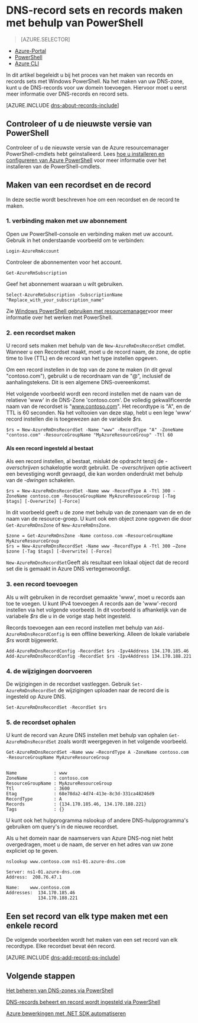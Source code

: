 <properties
   pageTitle="Maak een recordset en records voor een DNS-zone via PowerShell | Microsoft Azure"
   description="Het maken van hostrecords voor Azure DNS. Bij het instellen van de record wordt ingesteld en records via PowerShell"
   services="dns"
   documentationCenter="na"
   authors="sdwheeler"
   manager="carmonm"
   editor=""/>

<tags
   ms.service="dns"
   ms.devlang="na"
   ms.topic="article"
   ms.tgt_pltfrm="na"
   ms.workload="infrastructure-services"
   ms.date="08/16/2016"
   ms.author="sewhee"/>



# <a name="create-dns-record-sets-and-records-by-using-powershell"></a>DNS-record sets en records maken met behulp van PowerShell


> [AZURE.SELECTOR]
- [Azure-Portal](dns-getstarted-create-recordset-portal.md)
- [PowerShell](dns-getstarted-create-recordset.md)
- [Azure CLI](dns-getstarted-create-recordset-cli.md)

In dit artikel begeleidt u bij het proces van het maken van records en records sets met Windows PowerShell. Na het maken van uw DNS-zone, kunt u de DNS-records voor uw domein toevoegen. Hiervoor moet u eerst meer informatie over DNS-records en record sets.

[AZURE.INCLUDE [dns-about-records-include](../../includes/dns-about-records-include.md)]

## <a name="verify-that-you-have-the-latest-version-of-powershell"></a>Controleer of u de nieuwste versie van PowerShell

Controleer of u de nieuwste versie van de Azure resourcemanager PowerShell-cmdlets hebt geïnstalleerd. Lees [hoe u installeren en configureren van Azure PowerShell](../powershell-install-configure.md) voor meer informatie over het installeren van de PowerShell-cmdlets.

## <a name="create-a-record-set-and-record"></a>Maken van een recordset en de record

In deze sectie wordt beschreven hoe om een recordset en de record te maken.


### <a name="1-connect-to-your-subscription"></a>1. verbinding maken met uw abonnement

Open uw PowerShell-console en verbinding maken met uw account. Gebruik in het onderstaande voorbeeld om te verbinden:

    Login-AzureRmAccount

Controleer de abonnementen voor het account.

    Get-AzureRmSubscription

Geef het abonnement waaraan u wilt gebruiken.

    Select-AzureRmSubscription -SubscriptionName "Replace_with_your_subscription_name"

Zie [Windows PowerShell gebruiken met resourcemanager](../powershell-azure-resource-manager.md)voor meer informatie over het werken met PowerShell.


### <a name="2-create-a-record-set"></a>2. een recordset maken

U record sets maken met behulp van de `New-AzureRmDnsRecordSet` cmdlet. Wanneer u een Recordset maakt, moet u de record naam, de zone, de optie time to live (TTL) en de record van het type instellen opgeven.

Om een record instellen in de top van de zone te maken (in dit geval "contoso.com"), gebruikt u de recordnaam van de "@", inclusief de aanhalingstekens. Dit is een algemene DNS-overeenkomst.

Het volgende voorbeeld wordt een record instellen met de naam van de relatieve 'www' in de DNS-Zone 'contoso.com'. De volledig gekwalificeerde naam van de recordset is "www.contoso.com". Het recordtype is "A", en de TTL is 60 seconden. Na het voltooien van deze stap, hebt u een lege 'www' record instellen die is toegewezen aan de variabele *$rs*.

    $rs = New-AzureRmDnsRecordSet -Name "www" -RecordType "A" -ZoneName "contoso.com" -ResourceGroupName "MyAzureResourceGroup" -Ttl 60

#### <a name="if-a-record-set-already-exists"></a>Als een record ingesteld al bestaat

Als een record instellen, al bestaat, mislukt de opdracht tenzij de *-overschrijven* schakeloptie wordt gebruikt. De *-overschrijven* optie activeert een bevestiging wordt gevraagd, die kan worden onderdrukt met behulp van de *-dwingen* schakelen.


    $rs = New-AzureRmDnsRecordSet -Name www -RecordType A -Ttl 300 -ZoneName contoso.com -ResouceGroupName MyAzureResouceGroup [-Tag $tags] [-Overwrite] [-Force]


In dit voorbeeld geeft u de zone met behulp van de zonenaam van de en de naam van de resource-groep. U kunt ook een object zone opgeven die door `Get-AzureRmDnsZone` of `New-AzureRmDnsZone`.

    $zone = Get-AzureRmDnsZone -Name contoso.com –ResourceGroupName MyAzureResourceGroup
    $rs = New-AzureRmDnsRecordSet -Name www -RecordType A -Ttl 300 –Zone $zone [-Tag $tags] [-Overwrite] [-Force]

`New-AzureRmDnsRecordSet`Geeft als resultaat een lokaal object dat de record set die is gemaakt in Azure DNS vertegenwoordigt.

### <a name="3-add-a-record"></a>3. een record toevoegen

Als u wilt gebruiken in de recordset gemaakte 'www', moet u records aan toe te voegen. U kunt IPv4 toevoegen *A* records aan de 'www'-record instellen via het volgende voorbeeld. In dit voorbeeld is afhankelijk van de variabele *$rs* die u in de vorige stap hebt ingesteld.

Records toevoegen aan een record instellen met behulp van `Add-AzureRmDnsRecordConfig` is een offline bewerking. Alleen de lokale variabele *$rs* wordt bijgewerkt.


    Add-AzureRmDnsRecordConfig -RecordSet $rs -Ipv4Address 134.170.185.46
    Add-AzureRmDnsRecordConfig -RecordSet $rs -Ipv4Address 134.170.188.221

### <a name="4-commit-the-changes"></a>4. de wijzigingen doorvoeren

De wijzigingen in de recordset vastleggen. Gebruik `Set-AzureRmDnsRecordSet` de wijzigingen uploaden naar de record die is ingesteld op Azure DNS.

    Set-AzureRmDnsRecordSet -RecordSet $rs

### <a name="5-retrieve-the-record-set"></a>5. de recordset ophalen

U kunt de record van Azure DNS instellen met behulp van ophalen `Get-AzureRmDnsRecordSet` zoals wordt weergegeven in het volgende voorbeeld.


    Get-AzureRmDnsRecordSet –Name www –RecordType A -ZoneName contoso.com -ResourceGroupName MyAzureResourceGroup


    Name              : www
    ZoneName          : contoso.com
    ResourceGroupName : MyAzureResourceGroup
    Ttl               : 3600
    Etag              : 68e78da2-4d74-413e-8c3d-331ca48246d9
    RecordType        : A
    Records           : {134.170.185.46, 134.170.188.221}
    Tags              : {}


U kunt ook het hulpprogramma nslookup of andere DNS-hulpprogramma's gebruiken om query's in de nieuwe recordset.

Als u het domein naar de naamservers van Azure DNS-nog niet hebt overgedragen, moet u de naam, de server en het adres van uw zone expliciet op te geven.


    nslookup www.contoso.com ns1-01.azure-dns.com

    Server: ns1-01.azure-dns.com
    Address:  208.76.47.1

    Name:    www.contoso.com
    Addresses:  134.170.185.46
                134.170.188.221

## <a name="create-a-record-set-of-each-type-with-a-single-record"></a>Een set record van elk type maken met een enkele record


De volgende voorbeelden wordt het maken van een set record van elk recordtype. Elke recordset bevat één record.

[AZURE.INCLUDE [dns-add-record-ps-include](../../includes/dns-add-record-ps-include.md)]


## <a name="next-steps"></a>Volgende stappen

[Het beheren van DNS-zones via PowerShell](dns-operations-dnszones.md)

[DNS-records beheert en record wordt ingesteld via PowerShell](dns-operations-recordsets.md)

[Azure bewerkingen met .NET SDK automatiseren](dns-sdk.md)
